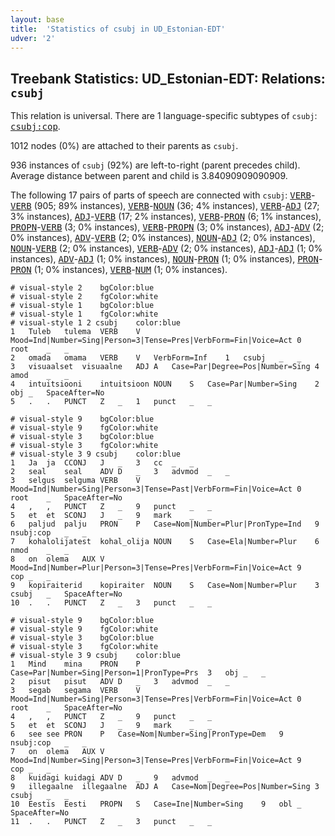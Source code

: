 ```yaml
---
layout: base
title:  'Statistics of csubj in UD_Estonian-EDT'
udver: '2'
---
```


## Treebank Statistics: UD_Estonian-EDT: Relations: `csubj`

This relation is universal.
There are 1 language-specific subtypes of `csubj`: <tt><a href="et_edt-dep-csubj-cop.html">csubj:cop</a></tt>.

1012 nodes (0%) are attached to their parents as `csubj`.

936 instances of `csubj` (92%) are left-to-right (parent precedes child).
Average distance between parent and child is 3.84090909090909.

The following 17 pairs of parts of speech are connected with `csubj`: <tt><a href="et_edt-pos-VERB.html">VERB</a></tt>-<tt><a href="et_edt-pos-VERB.html">VERB</a></tt> (905; 89% instances), <tt><a href="et_edt-pos-VERB.html">VERB</a></tt>-<tt><a href="et_edt-pos-NOUN.html">NOUN</a></tt> (36; 4% instances), <tt><a href="et_edt-pos-VERB.html">VERB</a></tt>-<tt><a href="et_edt-pos-ADJ.html">ADJ</a></tt> (27; 3% instances), <tt><a href="et_edt-pos-ADJ.html">ADJ</a></tt>-<tt><a href="et_edt-pos-VERB.html">VERB</a></tt> (17; 2% instances), <tt><a href="et_edt-pos-VERB.html">VERB</a></tt>-<tt><a href="et_edt-pos-PRON.html">PRON</a></tt> (6; 1% instances), <tt><a href="et_edt-pos-PROPN.html">PROPN</a></tt>-<tt><a href="et_edt-pos-VERB.html">VERB</a></tt> (3; 0% instances), <tt><a href="et_edt-pos-VERB.html">VERB</a></tt>-<tt><a href="et_edt-pos-PROPN.html">PROPN</a></tt> (3; 0% instances), <tt><a href="et_edt-pos-ADJ.html">ADJ</a></tt>-<tt><a href="et_edt-pos-ADV.html">ADV</a></tt> (2; 0% instances), <tt><a href="et_edt-pos-ADV.html">ADV</a></tt>-<tt><a href="et_edt-pos-VERB.html">VERB</a></tt> (2; 0% instances), <tt><a href="et_edt-pos-NOUN.html">NOUN</a></tt>-<tt><a href="et_edt-pos-ADJ.html">ADJ</a></tt> (2; 0% instances), <tt><a href="et_edt-pos-NOUN.html">NOUN</a></tt>-<tt><a href="et_edt-pos-VERB.html">VERB</a></tt> (2; 0% instances), <tt><a href="et_edt-pos-VERB.html">VERB</a></tt>-<tt><a href="et_edt-pos-ADV.html">ADV</a></tt> (2; 0% instances), <tt><a href="et_edt-pos-ADJ.html">ADJ</a></tt>-<tt><a href="et_edt-pos-ADJ.html">ADJ</a></tt> (1; 0% instances), <tt><a href="et_edt-pos-ADV.html">ADV</a></tt>-<tt><a href="et_edt-pos-ADJ.html">ADJ</a></tt> (1; 0% instances), <tt><a href="et_edt-pos-NOUN.html">NOUN</a></tt>-<tt><a href="et_edt-pos-PRON.html">PRON</a></tt> (1; 0% instances), <tt><a href="et_edt-pos-PRON.html">PRON</a></tt>-<tt><a href="et_edt-pos-PRON.html">PRON</a></tt> (1; 0% instances), <tt><a href="et_edt-pos-VERB.html">VERB</a></tt>-<tt><a href="et_edt-pos-NUM.html">NUM</a></tt> (1; 0% instances).


~~~ conllu
# visual-style 2	bgColor:blue
# visual-style 2	fgColor:white
# visual-style 1	bgColor:blue
# visual-style 1	fgColor:white
# visual-style 1 2 csubj	color:blue
1	Tuleb	tulema	VERB	V	Mood=Ind|Number=Sing|Person=3|Tense=Pres|VerbForm=Fin|Voice=Act	0	root	_	_
2	omada	omama	VERB	V	VerbForm=Inf	1	csubj	_	_
3	visuaalset	visuaalne	ADJ	A	Case=Par|Degree=Pos|Number=Sing	4	amod	_	_
4	intuitsiooni	intuitsioon	NOUN	S	Case=Par|Number=Sing	2	obj	_	SpaceAfter=No
5	.	.	PUNCT	Z	_	1	punct	_	_

~~~


~~~ conllu
# visual-style 9	bgColor:blue
# visual-style 9	fgColor:white
# visual-style 3	bgColor:blue
# visual-style 3	fgColor:white
# visual-style 3 9 csubj	color:blue
1	Ja	ja	CCONJ	J	_	3	cc	_	_
2	seal	seal	ADV	D	_	3	advmod	_	_
3	selgus	selguma	VERB	V	Mood=Ind|Number=Sing|Person=3|Tense=Past|VerbForm=Fin|Voice=Act	0	root	_	SpaceAfter=No
4	,	,	PUNCT	Z	_	9	punct	_	_
5	et	et	SCONJ	J	_	9	mark	_	_
6	paljud	palju	PRON	P	Case=Nom|Number=Plur|PronType=Ind	9	nsubj:cop	_	_
7	kohalolijatest	kohal_olija	NOUN	S	Case=Ela|Number=Plur	6	nmod	_	_
8	on	olema	AUX	V	Mood=Ind|Number=Plur|Person=3|Tense=Pres|VerbForm=Fin|Voice=Act	9	cop	_	_
9	kopiraiterid	kopiraiter	NOUN	S	Case=Nom|Number=Plur	3	csubj	_	SpaceAfter=No
10	.	.	PUNCT	Z	_	3	punct	_	_

~~~


~~~ conllu
# visual-style 9	bgColor:blue
# visual-style 9	fgColor:white
# visual-style 3	bgColor:blue
# visual-style 3	fgColor:white
# visual-style 3 9 csubj	color:blue
1	Mind	mina	PRON	P	Case=Par|Number=Sing|Person=1|PronType=Prs	3	obj	_	_
2	pisut	pisut	ADV	D	_	3	advmod	_	_
3	segab	segama	VERB	V	Mood=Ind|Number=Sing|Person=3|Tense=Pres|VerbForm=Fin|Voice=Act	0	root	_	SpaceAfter=No
4	,	,	PUNCT	Z	_	9	punct	_	_
5	et	et	SCONJ	J	_	9	mark	_	_
6	see	see	PRON	P	Case=Nom|Number=Sing|PronType=Dem	9	nsubj:cop	_	_
7	on	olema	AUX	V	Mood=Ind|Number=Sing|Person=3|Tense=Pres|VerbForm=Fin|Voice=Act	9	cop	_	_
8	kuidagi	kuidagi	ADV	D	_	9	advmod	_	_
9	illegaalne	illegaalne	ADJ	A	Case=Nom|Degree=Pos|Number=Sing	3	csubj	_	_
10	Eestis	Eesti	PROPN	S	Case=Ine|Number=Sing	9	obl	_	SpaceAfter=No
11	.	.	PUNCT	Z	_	3	punct	_	_

~~~


